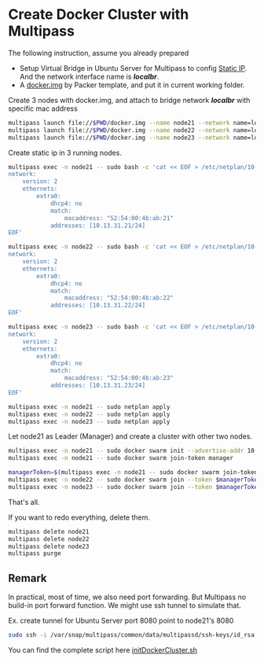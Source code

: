 # Create Docker Cluster with Multipass

The following instruction, assume you already prepared
- Setup Virtual Bridge in Ubuntu Server for Multipass to config [Static IP](MultipassStaticIpEN.md). And the network interface name is ***localbr***.
- A [docker.img](https://github.com/macauyeah/ubuntuPackerImage/blob/main/template.json) by Packer template, and put it in current working folder.


Create 3 nodes with docker.img, and attach to bridge network ***localbr*** with specific mac address
```bash
multipass launch file://$PWD/docker.img --name node21 --network name=localbr,mode=manual,mac="52:54:00:4b:ab:21"
multipass launch file://$PWD/docker.img --name node22 --network name=localbr,mode=manual,mac="52:54:00:4b:ab:22"
multipass launch file://$PWD/docker.img --name node23 --network name=localbr,mode=manual,mac="52:54:00:4b:ab:23"
```

Create static ip in 3 running nodes.
```bash
multipass exec -n node21 -- sudo bash -c 'cat << EOF > /etc/netplan/10-custom.yaml
network:
    version: 2
    ethernets:
        extra0:
            dhcp4: no
            match:
                macaddress: "52:54:00:4b:ab:21"
            addresses: [10.13.31.21/24]
EOF'

multipass exec -n node22 -- sudo bash -c 'cat << EOF > /etc/netplan/10-custom.yaml
network:
    version: 2
    ethernets:
        extra0:
            dhcp4: no
            match:
                macaddress: "52:54:00:4b:ab:22"
            addresses: [10.13.31.22/24]
EOF'

multipass exec -n node23 -- sudo bash -c 'cat << EOF > /etc/netplan/10-custom.yaml
network:
    version: 2
    ethernets:
        extra0:
            dhcp4: no
            match:
                macaddress: "52:54:00:4b:ab:23"
            addresses: [10.13.31.23/24]
EOF'

multipass exec -n node21 -- sudo netplan apply
multipass exec -n node22 -- sudo netplan apply
multipass exec -n node23 -- sudo netplan apply
```

Let node21 as Leader (Manager) and create a cluster with other two nodes.
```bash
multipass exec -n node21 -- sudo docker swarm init --advertise-addr 10.13.31.21
multipass exec -n node21 -- sudo docker swarm join-token manager

managerToken=$(multipass exec -n node21 -- sudo docker swarm join-token manager -q)
multipass exec -n node22 -- sudo docker swarm join --token $managerToken 10.13.31.21:2377
multipass exec -n node23 -- sudo docker swarm join --token $managerToken 10.13.31.21:2377
```

That's all.

If you want to redo everything, delete them.
```bash
multipass delete node21
multipass delete node22
multipass delete node23
multipass purge
```

## Remark
In practical, most of time, we also need port forwarding. But Multipass no build-in port forward function. We might use ssh tunnel to simulate that.

Ex. create tunnel for Ubuntu Server port 8080 point to node21's 8080
```bash
sudo ssh -i /var/snap/multipass/common/data/multipassd/ssh-keys/id_rsa -L 0.0.0.0:8080:10.13.31.21:8080 ubuntu@10.13.31.21
```

You can find the complete script here [initDockerCluster.sh](https://github.com/macauyeah/ubuntuPackerImage/blob/main/initDockerCluster.sh)